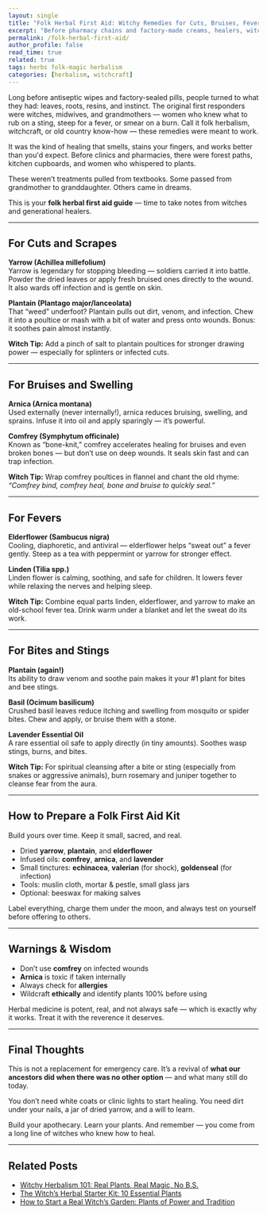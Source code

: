 ```yaml
---
layout: single
title: "Folk Herbal First Aid: Witchy Remedies for Cuts, Bruises, Fevers, and Bites"
excerpt: "Before pharmacy chains and factory-made creams, healers, witches, and grandmothers had their own herbal first aid kits. Learn which plants to reach for when the body breaks, bleeds, burns, or boils — and how to use them with confidence and respect."
permalink: /folk-herbal-first-aid/
author_profile: false
read_time: true
related: true
tags: herbs folk-magic herbalism
categories: [herbalism, witchcraft]
---
```


Long before antiseptic wipes and factory-sealed pills, people turned to what they had: leaves, roots, resins, and instinct. The original first responders were witches, midwives, and grandmothers — women who knew what to rub on a sting, steep for a fever, or smear on a burn. Call it folk herbalism, witchcraft, or old country know-how — these remedies were meant to work. 

It was the kind of healing that smells, stains your fingers, and works better than you'd expect.
Before clinics and pharmacies, there were forest paths, kitchen cupboards, and women who whispered to plants.

These weren’t treatments pulled from textbooks. Some passed from grandmother to granddaughter. Others came in dreams.

This is your **folk herbal first aid guide** — time to take notes from witches and generational healers. 

---

## For Cuts and Scrapes

**Yarrow (Achillea millefolium)**  
Yarrow is legendary for stopping bleeding — soldiers carried it into battle. Powder the dried leaves or apply fresh bruised ones directly to the wound. It also wards off infection and is gentle on skin.

**Plantain (Plantago major/lanceolata)**  
That “weed” underfoot? Plantain pulls out dirt, venom, and infection. Chew it into a poultice or mash with a bit of water and press onto wounds. Bonus: it soothes pain almost instantly.

**Witch Tip:** Add a pinch of salt to plantain poultices for stronger drawing power — especially for splinters or infected cuts.

---

## For Bruises and Swelling

**Arnica (Arnica montana)**  
Used externally (never internally!), arnica reduces bruising, swelling, and sprains. Infuse it into oil and apply sparingly — it’s powerful.

**Comfrey (Symphytum officinale)**  
Known as “bone-knit,” comfrey accelerates healing for bruises and even broken bones — but don’t use on deep wounds. It seals skin fast and can trap infection.

**Witch Tip:** Wrap comfrey poultices in flannel and chant the old rhyme: *“Comfrey bind, comfrey heal, bone and bruise to quickly seal.”*

---

## For Fevers

**Elderflower (Sambucus nigra)**  
Cooling, diaphoretic, and antiviral — elderflower helps “sweat out” a fever gently. Steep as a tea with peppermint or yarrow for stronger effect.

**Linden (Tilia spp.)**  
Linden flower is calming, soothing, and safe for children. It lowers fever while relaxing the nerves and helping sleep.

**Witch Tip:** Combine equal parts linden, elderflower, and yarrow to make an old-school fever tea. Drink warm under a blanket and let the sweat do its work.

---

## For Bites and Stings

**Plantain (again!)**  
Its ability to draw venom and soothe pain makes it your #1 plant for bites and bee stings.

**Basil (Ocimum basilicum)**  
Crushed basil leaves reduce itching and swelling from mosquito or spider bites. Chew and apply, or bruise them with a stone.

**Lavender Essential Oil**  
A rare essential oil safe to apply directly (in tiny amounts). Soothes wasp stings, burns, and bites.

**Witch Tip:** For spiritual cleansing after a bite or sting (especially from snakes or aggressive animals), burn rosemary and juniper together to cleanse fear from the aura.

---

## How to Prepare a Folk First Aid Kit

Build yours over time. Keep it small, sacred, and real.

- Dried **yarrow**, **plantain**, and **elderflower**
- Infused oils: **comfrey**, **arnica**, and **lavender**
- Small tinctures: **echinacea**, **valerian** (for shock), **goldenseal** (for infection)
- Tools: muslin cloth, mortar & pestle, small glass jars
- Optional: beeswax for making salves

Label everything, charge them under the moon, and always test on yourself before offering to others.

---

##  Warnings & Wisdom

- Don’t use **comfrey** on infected wounds  
- **Arnica** is toxic if taken internally  
- Always check for **allergies**  
- Wildcraft **ethically** and identify plants 100% before using

Herbal medicine is potent, real, and not always safe — which is exactly why it works. Treat it with the reverence it deserves.

---

## Final Thoughts

This is not a replacement for emergency care. It’s a revival of **what our ancestors did when there was no other option** — and what many still do today.

You don’t need white coats or clinic lights to start healing. You need dirt under your nails, a jar of dried yarrow, and a will to learn.

Build your apothecary. Learn your plants. And remember — you come from a long line of witches who knew how to heal.

---

## Related Posts

- [Witchy Herbalism 101: Real Plants, Real Magic, No B.S.](/witchy-herbalism-101)
- [The Witch’s Herbal Starter Kit: 10 Essential Plants](/herbal-starter-kit)
- [How to Start a Real Witch’s Garden: Plants of Power and Tradition](/witchs-garden)
